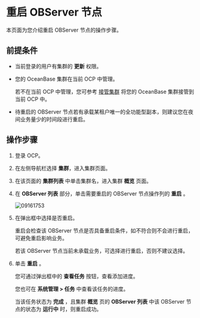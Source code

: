 # 重启 OBServer 节点

本页面为您介绍重启 OBServer 节点的操作步骤。

## 前提条件

* 当前登录的用户有集群的 **更新** 权限。

* 您的 OceanBase 集群在当前 OCP 中管理。

  若不在当前 OCP 中管理，您可参考 [接管集群](../300.manage-a-cluster/400.take-over-a-cluster.md) 将您的 OceanBase 集群接管到当前 OCP 中。
  
* 待重启的 OBServer 节点若有承载某租户唯一的全功能型副本，则建议您在夜间业务量少的时间段进行重启。

## 操作步骤

1. 登录 OCP。

2. 在左侧导航栏选择 **集群**，进入集群页面。

3. 在该页面的 **集群列表** 中单击集群名，进入集群 **概览** 页面。

4. 在 **OBServer 列表** 部分，单击需要重启的 OBServer 节点操作列的 **重启** 。

   ![09161753](https://obbusiness-private.oss-cn-shanghai.aliyuncs.com/doc/img/ocp/401/%E9%87%8D%E5%90%AFobserver1.png)

5. 在弹出框中选择是否重启。

   重启会检查该 OBServer 节点是否具备重启条件，如不符合则不会进行重启，可避免重启影响业务。

   若该 OBServer 节点当前未承载业务，可选择进行重启，否则不建议选择。

6. 单击 **重启** 。

   您可通过弹出框中的 **查看任务** 按钮，查看添加进度。

   您也可在 **系统管理 \> 任务** 中查看该任务的进度。

   当该任务状态为 **完成** ，且集群 **概览** 页的 **OBServer 列表** 中该 OBServer 节点的状态为 **运行中** 时，则重启成功。
